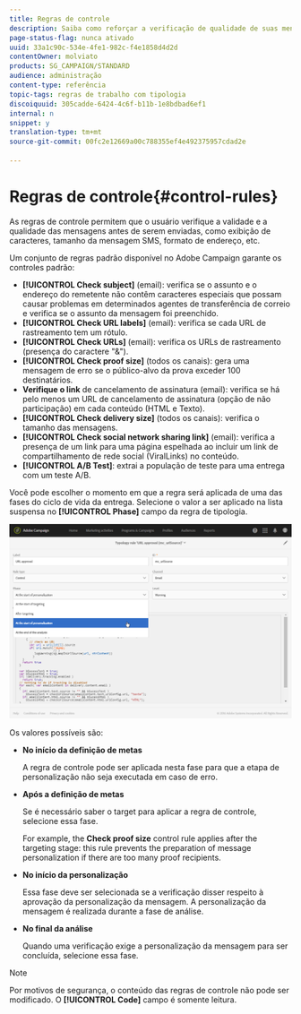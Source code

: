 ```yaml
---
title: Regras de controle
description: Saiba como reforçar a verificação de qualidade de suas mensagens com regras de controle.
page-status-flag: nunca ativado
uuid: 33a1c90c-534e-4fe1-982c-f4e1858d4d2d
contentOwner: molviato
products: SG_CAMPAIGN/STANDARD
audience: administração
content-type: referência
topic-tags: regras de trabalho com tipologia
discoiquuid: 305cadde-6424-4c6f-b11b-1e8bdbad6ef1
internal: n
snippet: y
translation-type: tm+mt
source-git-commit: 00fc2e12669a00c788355ef4e492375957cdad2e

---
```



# Regras de controle{#control-rules}

As regras de controle permitem que o usuário verifique a validade e a qualidade das mensagens antes de serem enviadas, como exibição de caracteres, tamanho da mensagem SMS, formato de endereço, etc.

Um conjunto de regras padrão disponível no Adobe Campaign garante os controles padrão:

* **[!UICONTROL Check subject]** (email): verifica se o assunto e o endereço do remetente não contêm caracteres especiais que possam causar problemas em determinados agentes de transferência de correio e verifica se o assunto da mensagem foi preenchido.
* **[!UICONTROL Check URL labels]** (email): verifica se cada URL de rastreamento tem um rótulo.
* **[!UICONTROL Check URLs]** (email): verifica os URLs de rastreamento (presença do caractere "&amp;").
* **[!UICONTROL Check proof size]** (todos os canais): gera uma mensagem de erro se o público-alvo da prova exceder 100 destinatários.
* **Verifique o link** de cancelamento de assinatura (email): verifica se há pelo menos um URL de cancelamento de assinatura (opção de não participação) em cada conteúdo (HTML e Texto).
* **[!UICONTROL Check delivery size]** (todos os canais): verifica o tamanho das mensagens.
* **[!UICONTROL Check social network sharing link]** (email): verifica a presença de um link para uma página espelhada ao incluir um link de compartilhamento de rede social (ViralLinks) no conteúdo.
* **[!UICONTROL A/B Test]**: extrai a população de teste para uma entrega com um teste A/B.

Você pode escolher o momento em que a regra será aplicada de uma das fases do ciclo de vida da entrega. Selecione o valor a ser aplicado na lista suspensa no **[!UICONTROL Phase]** campo da regra de tipologia.

![](assets/typology_phase.png)

Os valores possíveis são:

* **No início da definição de metas**

   A regra de controle pode ser aplicada nesta fase para que a etapa de personalização não seja executada em caso de erro.

* **Após a definição de metas**

   Se é necessário saber o target para aplicar a regra de controle, selecione essa fase.

   For example, the **Check proof size** control rule applies after the targeting stage: this rule prevents the preparation of message personalization if there are too many proof recipients.

* **No início da personalização**

   Essa fase deve ser selecionada se a verificação disser respeito à aprovação da personalização da mensagem. A personalização da mensagem é realizada durante a fase de análise.

* **No final da análise**

   Quando uma verificação exige a personalização da mensagem para ser concluída, selecione essa fase.

>[!NOTE]
>
>Por motivos de segurança, o conteúdo das regras de controle não pode ser modificado. O **[!UICONTROL Code]** campo é somente leitura.
